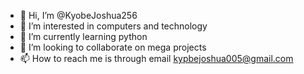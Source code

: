 - 👋 Hi, I’m @KyobeJoshua256
- 👀 I’m interested in computers and technology
- 🌱 I’m currently learning python 
- 💞️ I’m looking to collaborate on mega projects 
- 📫 How to reach me is through email kypbejoshua005@gmail.com

<!---
KyobeJoshua256/KyobeJoshua256 is a ✨ special ✨ repository because its `README.md` (this file) appears on your GitHub profile.
You can click the Preview link to take a look at your changes.
--->
